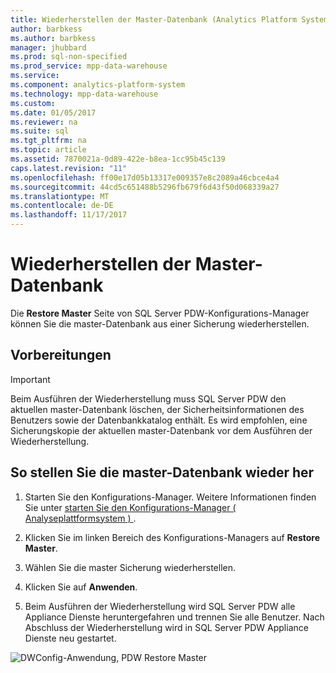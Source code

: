 ```yaml
---
title: Wiederherstellen der Master-Datenbank (Analytics Platform System)
author: barbkess
ms.author: barbkess
manager: jhubbard
ms.prod: sql-non-specified
ms.prod_service: mpp-data-warehouse
ms.service: 
ms.component: analytics-platform-system
ms.technology: mpp-data-warehouse
ms.custom: 
ms.date: 01/05/2017
ms.reviewer: na
ms.suite: sql
ms.tgt_pltfrm: na
ms.topic: article
ms.assetid: 7870021a-0d89-422e-b8ea-1cc95b45c139
caps.latest.revision: "11"
ms.openlocfilehash: ff00e17d05b13317e009357e8c2089a46cbce4a4
ms.sourcegitcommit: 44cd5c651488b5296fb679f6d43f50d068339a27
ms.translationtype: MT
ms.contentlocale: de-DE
ms.lasthandoff: 11/17/2017
---
```

# <a name="restore-the-master-database"></a>Wiederherstellen der Master-Datenbank
Die **Restore Master** Seite von SQL Server PDW-Konfigurations-Manager können Sie die master-Datenbank aus einer Sicherung wiederherstellen.  
  
## <a name="before-you-begin"></a>Vorbereitungen  
  
> [!IMPORTANT]  
> Beim Ausführen der Wiederherstellung muss SQL Server PDW den aktuellen master-Datenbank löschen, der Sicherheitsinformationen des Benutzers sowie der Datenbankkatalog enthält. Es wird empfohlen, eine Sicherungskopie der aktuellen master-Datenbank vor dem Ausführen der Wiederherstellung.  
  
## <a name="to-restore-the-master-database"></a>So stellen Sie die master-Datenbank wieder her  
  
1.  Starten Sie den Konfigurations-Manager. Weitere Informationen finden Sie unter [starten Sie den Konfigurations-Manager &#40; Analyseplattformsystem &#41; ](launch-the-configuration-manager.md).  
  
2.  Klicken Sie im linken Bereich des Konfigurations-Managers auf **Restore Master**.  
  
3.  Wählen Sie die master Sicherung wiederherstellen.  
  
4.  Klicken Sie auf **Anwenden**.  
  
5.  Beim Ausführen der Wiederherstellung wird SQL Server PDW alle Appliance Dienste heruntergefahren und trennen Sie alle Benutzer. Nach Abschluss der Wiederherstellung wird in SQL Server PDW Appliance Dienste neu gestartet.  
  
![DWConfig-Anwendung, PDW Restore Master](./media/restore-the-master-database/SQL_Server_PDW_DWConfig_ApplPDWRestore.png "SQL_Server_PDW_DWConfig_ApplPDWRestore")  
  
